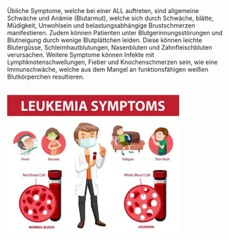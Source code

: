 <br> <br> Übliche Symptome, welche bei einer ALL auftreten, sind
allgemeine Schwäche und Anämie (Blutarmut), welche sich durch Schwäche,
blätte, Müdigkeit, Unwohlsein und belastungsabhängige Brustschmerzen
manifestieren. Zudem können Patienten unter Blutgerinnungsstörungen und
Blutneigung durch wenige Blutplättchen leiden. Diese können leichte
Blutergüsse, Schleimhautblutungen, Nasenbluten und Zahnfleischbluten
verursachen. Weitere Symptome können Infekte mit
Lymphknotenschwellungen, Fieber und Knochenschmerzen sein, wie eine
Immunschwäche, welche aus dem Mangel an funktionsfähigen weißen
Blutkörperchen resultieren. <br> <br> <br>
<img src="./www/symptoms.png" width="400" />
